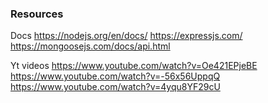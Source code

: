 ### Resources

Docs
https://nodejs.org/en/docs/
https://expressjs.com/
https://mongoosejs.com/docs/api.html

Yt videos
https://www.youtube.com/watch?v=Oe421EPjeBE
https://www.youtube.com/watch?v=-56x56UppqQ
https://www.youtube.com/watch?v=4yqu8YF29cU